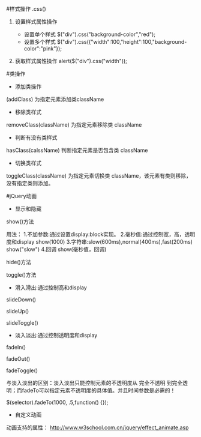 #样式操作  .css()
1. 设置样式属性操作
    - 设置单个样式
        $("div").css("background-color","red");
    - 设置多个样式
        $("div").css({"width":100,"height":100,"background-color":"pink"});
    
2. 获取样式属性操作
alert($("div").css("width"));    



#类操作

- 添加类操作

(addClass) 为指定元素添加类className

- 移除类样式

removeClass(className) 为指定元素移除类 className

- 判断有没有类样式

hasClass(calssName) 判断指定元素是否包含类 className

- 切换类样式

toggleClass(className) 为指定元素切换类 className，该元素有类则移除，没有指定类则添加。



#jQuery动画

- 显示和隐藏

show()方法

用法：
1.不加参数:通过设置display:block实现。
2.毫秒值:通过控制宽，高，透明度和display
show(1000)
3.字符串:slow(600ms),normal(400ms),fast(200ms)
show("slow")
4.回调
show(毫秒值，回调)


hide()方法

toggle()方法


- 滑入滑出:通过控制高和display

slideDown()

slideUp()

slideToggle()


- 淡入淡出:通过控制透明度和display

fadeIn()

fadeOut()

fadeToggle()

与淡入淡出的区别：淡入淡出只能控制元素的不透明度从 完全不透明 到完全透明；而fadeTo可以指定元素不透明度的具体值。并且时间参数是必需的！

$(selector).fadeTo(1000, .5,function() {});



- 自定义动画

动画支持的属性：
	http://www.w3school.com.cn/jquery/effect_animate.asp







